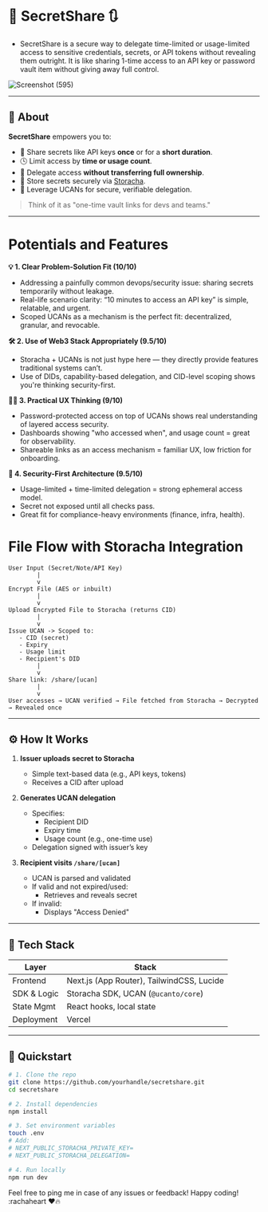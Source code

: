 # 🔐 SecretShare 🔃
- SecretShare is a secure way to delegate time-limited or usage-limited access to sensitive credentials, secrets, or API tokens without revealing them outright. It is like sharing 1-time access to an API key or password vault item without giving away full control.
   <!-- ![SecretShare Banner](public/banner.png)   -->

![Screenshot (595)](https://github.com/user-attachments/assets/01f40596-a7b5-4349-b92c-67690871075f)

---

## 📖 About

**SecretShare** empowers you to:
- 🔄 Share secrets like API keys **once** or for a **short duration**.
- 🕓 Limit access by **time or usage count**.
- 🧾 Delegate access **without transferring full ownership**.
- 📁 Store secrets securely via [Storacha](https://docs.storacha.network).
- 🪪 Leverage UCANs for secure, verifiable delegation.

> Think of it as "one-time vault links for devs and teams."

---

# Potentials and Features

**💡 1. Clear Problem-Solution Fit (10/10)**
- Addressing a painfully common devops/security issue: sharing secrets temporarily without leakage.
- Real-life scenario clarity: “10 minutes to access an API key” is simple, relatable, and urgent.
- Scoped UCANs as a mechanism is the perfect fit: decentralized, granular, and revocable.

**🛠️ 2. Use of Web3 Stack Appropriately (9.5/10)**
- Storacha + UCANs is not just hype here — they directly provide features traditional systems can’t.
- Use of DIDs, capability-based delegation, and CID-level scoping shows you're thinking security-first.

**🧑‍💻 3. Practical UX Thinking (9/10)**
- Password-protected access on top of UCANs shows real understanding of layered access security.
- Dashboards showing "who accessed when", and usage count = great for observability.
- Shareable links as an access mechanism = familiar UX, low friction for onboarding.

**🔐 4. Security-First Architecture (9.5/10)**
- Usage-limited + time-limited delegation = strong ephemeral access model.
- Secret not exposed until all checks pass.
- Great fit for compliance-heavy environments (finance, infra, health).


# File Flow with Storacha Integration

```
User Input (Secret/Note/API Key)
        |
        v
Encrypt File (AES or inbuilt)
        |
        v
Upload Encrypted File to Storacha (returns CID)
        |
        v
Issue UCAN -> Scoped to:
   - CID (secret)
   - Expiry
   - Usage limit
   - Recipient's DID
        |
        v
Share link: /share/[ucan]
        |
        v
User accesses → UCAN verified → File fetched from Storacha → Decrypted → Revealed once
```

---

<!-- ## 📽️ Live Demo

[🔗 Watch the 2-min demo on YouTube](https://youtu.be/demo-secretshare)  
[🌐 Try Live Now](https://secretshare.vercel.app)

--> 

## ⚙️ How It Works

1. **Issuer uploads secret to Storacha**
   - Simple text-based data (e.g., API keys, tokens)
   - Receives a CID after upload

2. **Generates UCAN delegation**
   - Specifies:
     - Recipient DID
     - Expiry time
     - Usage count (e.g., one-time use)
   - Delegation signed with issuer’s key

3. **Recipient visits `/share/[ucan]`**
   - UCAN is parsed and validated
   - If valid and not expired/used:
     - Retrieves and reveals secret
   - If invalid:
     - Displays "Access Denied"

---

## 🧰 Tech Stack

| Layer        | Stack                                      |
|--------------|--------------------------------------------|
| Frontend     | Next.js (App Router), TailwindCSS, Lucide  |
| SDK & Logic  | Storacha SDK, UCAN (`@ucanto/core`)        |
| State Mgmt   | React hooks, local state                   |
| Deployment   | Vercel                                     |

---

## 🚀 Quickstart

```bash
# 1. Clone the repo
git clone https://github.com/yourhandle/secretshare.git
cd secretshare

# 2. Install dependencies
npm install

# 3. Set environment variables
touch .env
# Add:
# NEXT_PUBLIC_STORACHA_PRIVATE_KEY=
# NEXT_PUBLIC_STORACHA_DELEGATION=

# 4. Run locally
npm run dev
```

Feel free to ping me in case of any issues or feedback! Happy coding! :rachaheart ♥🔥
